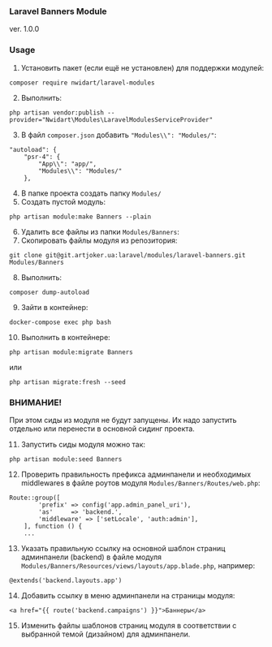 ### Laravel Banners Module

ver. 1.0.0

### Usage

1. Установить пакет (если ещё не установлен) для поддержки модулей:

```
composer require nwidart/laravel-modules
```

2. Выполнить:

```
php artisan vendor:publish --provider="Nwidart\Modules\LaravelModulesServiceProvider"
```

3. В файл `composer.json` добавить `"Modules\\": "Modules/"`:

```
"autoload": {
    "psr-4": {
        "App\\": "app/",
        "Modules\\": "Modules/"
    },
```

4. В папке проекта создать папку `Modules/`
5. Создать пустой модуль:

```
php artisan module:make Banners --plain
```

6. Удалить все файлы из папки `Modules/Banners`:
7. Скопировать файлы модуля из репозитория:

```
git clone git@git.artjoker.ua:laravel/modules/laravel-banners.git Modules/Banners
```

8. Выполнить:

```
composer dump-autoload
```

9. Зайти в контейнер:

```
docker-compose exec php bash
```

10. Выполнить в контейнере:

```
php artisan module:migrate Banners
```

или

```
php artisan migrate:fresh --seed
```
### ВНИМАНИЕ!
При этом сиды из модуля не будут запущены. Их надо запустить отдельно или перенести в основной сидинг проекта.

11. Запустить сиды модуля можно так:

```
php artisan module:seed Banners
```

12. Проверить правильность префикса админпанели и необходимых middlewares в файле роутов модуля `Modules/Banners/Routes/web.php`:

```
Route::group([
        'prefix' => config('app.admin_panel_uri'),
        'as'     => 'backend.',
        'middleware' => ['setLocale', 'auth:admin'],
    ], function () {
    ...
```
13. Указать правильную ссылку на основной шаблон страниц админпанели (backend) в файле модуля `Modules/Banners/Resources/views/layouts/app.blade.php`, например:
```
@extends('backend.layouts.app')
```

14. Добавить ссылку в меню админпанели на страницы модуля:

```
<a href="{{ route('backend.campaigns') }}">Баннеры</a>
```
15. Изменить файлы шаблонов страниц модуля в соответствии с выбранной темой (дизайном) для админпанели.